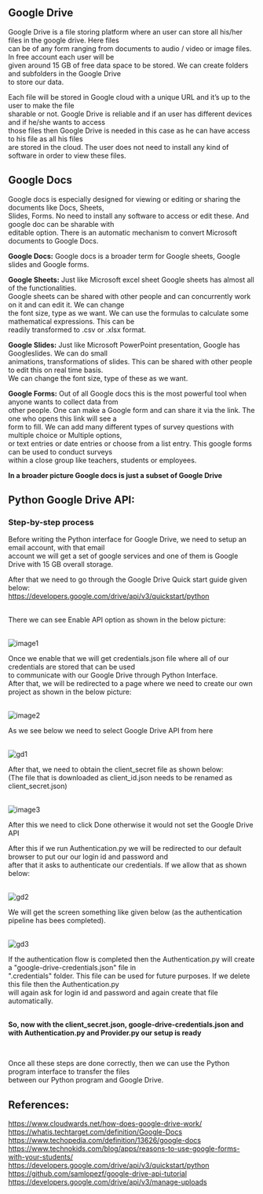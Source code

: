 
## Google Drive
Google Drive is a file storing platform where an user can store all his/her files in the google drive. Here files <br />
can be of any form ranging from documents to audio / video or image files. In free account each user will be <br />
given around 15 GB of free data space to be stored. We can create folders and subfolders in the Google Drive <br />
to store our data. <br />
 
Each file will be stored in Google cloud with a unique URL and it’s up to the user to make the file <br />
sharable or not. Google Drive is reliable and if an user has different devices and if he/she wants to access <br />
those files then Google Drive is needed in this case as he can have access to his file as all his files <br />
are stored in the cloud. The user does not need to install any kind of software in order to view these files.<br />
  
   
## Google Docs
Google docs is especially designed for viewing or editing or sharing the documents like Docs, Sheets, <br />
Slides, Forms. No need to install any software to access or edit these. And google doc can be sharable with <br />
editable option. There is an automatic mechanism to convert Microsoft documents to Google Docs. <br />

**Google Docs:** Google docs is a broader term for Google sheets, Google slides and Google forms. <br />

**Google Sheets:** Just like Microsoft excel sheet Google sheets has almost all of the functionalities. <br />
Google sheets can be shared with other people and can concurrently work on it and can edit it. We can change <br />
the font size, type as we want. We can use the formulas to calculate some mathematical expressions. This can be <br />
readily transformed to .csv or .xlsx format.<br />

**Google Slides:** Just like Microsoft PowerPoint presentation, Google has Googleslides. We can do small <br />
animations, transformations of slides. This can be shared with other people to edit this on real time basis.  <br />
We can change the font size, type of these as we want. <br />

**Google Forms:** Out of all Google docs this is the most powerful tool when anyone wants to collect data from <br />
other people. One can make a Google form and can share it via the link. The one who opens this link will see a <br />
form to fill. We can add many different types of survey questions with multiple choice or Multiple options, <br />
or text entries or date entries or choose from a list entry. This google forms can be used to conduct surveys <br />
within a close group like teachers, students or employees. <br />

**In a broader picture Google docs is just a subset of Google Drive**  <br />


## Python Google Drive API:

### Step-by-step process <br />

Before writing the Python interface for Google Drive, we need to setup an email account, with that email <br />
account we will get a set of google services and one of them is Google Drive with 15 GB overall storage. <br />

After that we need to go through the Google Drive Quick start guide given below: <br />
https://developers.google.com/drive/api/v3/quickstart/python  <br /> <br />

There we can see Enable API option as shown in the below picture: <br /> <br />

![image1](https://user-images.githubusercontent.com/26592419/55688921-6fd30e00-594c-11e9-9ced-da3202f39935.png)


Once we enable that we will get credentials.json file where all of our credentials are stored that can be used <br />
to communicate with our Google Drive through Python Interface. <br />
After that, we will be redirected to a page where we need to create our own project as shown in the below picture:<br /> <br />

![image2](https://user-images.githubusercontent.com/26592419/55689362-7e6ff400-5951-11e9-945e-0727a63f9357.png)

As we see below we need to select Google Drive API from here  <br /> <br />

![gd1](https://user-images.githubusercontent.com/26592419/55689509-32be4a00-5953-11e9-9fc8-8e7a8d87588b.png)


After that, we need to obtain the client_secret file as shown below:<br />
(The file that is downloaded as client_id.json needs to be renamed as client_secret.json) <br /> <br /> 

![image3](https://user-images.githubusercontent.com/26592419/55689414-22f23600-5952-11e9-83ff-5e21a2329455.png)

After this we need to click Done otherwise it would not set the Google Drive API <br /> 

After this if we run Authentication.py we will be redirected to our default browser to put our our login id and password and <br />
after that it asks to authenticate our credentials. If we allow that as shown below: <br /> <br />

![gd2](https://user-images.githubusercontent.com/26592419/55689531-99436800-5953-11e9-8aff-2ba64a481506.png)


We will get the screen something like given below (as the authentication pipeline has bees completed). <br /> <br />

![gd3](https://user-images.githubusercontent.com/26592419/55689565-f63f1e00-5953-11e9-978e-8a5c2b2f8228.png)

If the authentication flow is completed then the Authentication.py will create a "google-drive-credentials.json" file in <br />
".credentials" folder. This file can be used for future purposes. If we delete this file then the Authentication.py <br />
will again ask for login id and password and again create that file automatically. <br /> <br />

**So, now with the client_secret.json, google-drive-credentials.json and with Authentication.py and Provider.py our setup is ready**

<br />

Once all these steps are done correctly, then we can use the Python program interface to transfer the files <br />
between our Python program and Google Drive.<br />






## References:
https://www.cloudwards.net/how-does-google-drive-work/ <br />
https://whatis.techtarget.com/definition/Google-Docs <br />
https://www.techopedia.com/definition/13626/google-docs <br />
https://www.technokids.com/blog/apps/reasons-to-use-google-forms-with-your-students/ <br />
https://developers.google.com/drive/api/v3/quickstart/python <br />
https://github.com/samlopezf/google-drive-api-tutorial <br />
https://developers.google.com/drive/api/v3/manage-uploads <br />

